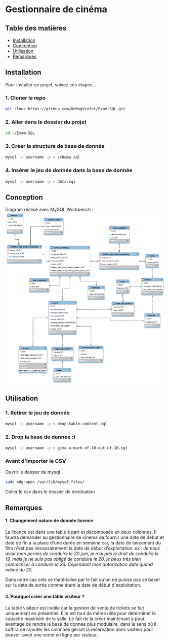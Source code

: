 # Gestionnaire de cinéma

## Table des matières
- [Installation](#installation)
- [Conception](#conception)
- [Utilisation](#utilisation)
- [Remarques](#remarques)

## Installation <a name="installation"></a>
Pour installer ce projet, suivez ces étapes...

### 1. Cloner le repo

```bash
git clone https://github.com/UnMugViolet/Exam-SQL.git
```

### 2. Aller dans le dossier du projet 

```bash
cd ./Exam-SQL
```

### 3. Créer la structure de base de donnée

```bash
mysql -u username -p < schema.sql
```

### 4. Insérer le jeu de donnée dans la base de donnée

```bash
mysql -u username -p < data.sql
```

## Conception <a name="conception"></a>
Diagram réalisé avec MySQL Workbench :
<img src="./images/EER_Diagram- Paul Jaguin.png">

## Utilisation <a name="utilisation"></a>

### 1. Retirer le jeu de donnée 

```bash
mysql -u username -p < drop-table-content.sql
```

### 2. Drop la base de donnée :)

```bash
mysql -u username -p < give-a-mark-of-10-out-of-10.sql
```

### Avant d'importer le CSV

Ouvrir le dossier de mysql
```bash
sudo xdg-open /var/lib/mysql-files/
```

Coller le csv dans le dossier de destination


## Remarques <a name="remarques"></a>

#### 1. Changement nature de donnée licence
La licence est dans une table à part et décomposée en deux colonnes.
Il faudra demander au gestionnaire de cinema de fournir une date de début et date de fin à la place d'une durée en semaine car, la date de lancement du film n'est pas nécessairement la date de début d'exploitation.
_ex : Je peux avoir mon permis de conduire le 20 juin, je n'ai pas le droit de conduire le 19, mais je ne suis pas obligé de conduire le 20, je peux très bien commencer à conduire le 23. Cependant mon autorisation date quand même du 20._

Dans notre cas cela se matérialise par le fait qu'on ne puisse pas se baser sur la date de sortie comme étant la date de début d'exploitation.

#### 2. Pourquoi créer une table visiteur ? 
La table visiteur est inutile car la gestion de vente de tickets se fait uniquement en présentiel. 
Elle est tout de même utile pour déterminer la capacité maximale de la salle. 
Le fait de la créer maintenant a pour avantage de rendre la base de donnée plus modulaire, dans le sens où il suffira de rajouter les colonnes gérant la reservation dans visiteur pour pouvoir avoir une vente en ligne par visiteur. 
